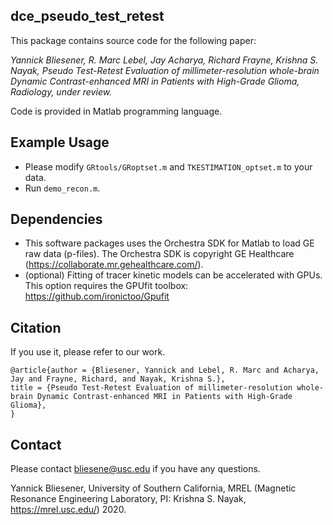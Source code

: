 ## dce_pseudo_test_retest

This package contains source code for the following paper:

*Yannick Bliesener, R. Marc Lebel, Jay Acharya, Richard Frayne, Krishna S. Nayak, Pseudo Test-Retest Evaluation of millimeter-resolution whole-brain Dynamic Contrast-enhanced MRI in Patients with High-Grade Glioma, Radiology, under review.*

Code is provided in Matlab programming language.

## Example Usage

* Please modify `GRtools/GRoptset.m` and `TKESTIMATION_optset.m` to your data. 
* Run `demo_recon.m`.

## Dependencies

* This software packages uses the Orchestra SDK for Matlab to load GE raw data (p-files). The Orchestra SDK is copyright GE Healthcare (https://collaborate.mr.gehealthcare.com/).
* (optional) Fitting of tracer kinetic models can be accelerated with GPUs. This option requires the GPUfit toolbox: https://github.com/ironictoo/Gpufit

## Citation

If you use it, please refer to our work.

```
@article{author = {Bliesener, Yannick and Lebel, R. Marc and Acharya, Jay and Frayne, Richard, and Nayak, Krishna S.},
title = {Pseudo Test-Retest Evaluation of millimeter-resolution whole-brain Dynamic Contrast-enhanced MRI in Patients with High-Grade Glioma},
}
```

## Contact

Please contact bliesene@usc.edu if you have any questions.

Yannick Bliesener, University of Southern California, MREL (Magnetic Resonance Engineering Laboratory, PI: Krishna S. Nayak, https://mrel.usc.edu/) 2020.
